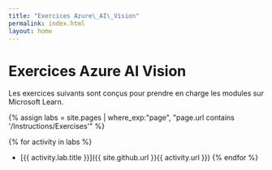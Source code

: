 ```yaml
---
title: "Exercices Azure\_AI\_Vision"
permalink: index.html
layout: home
---
```


# Exercices Azure AI Vision

Les exercices suivants sont conçus pour prendre en charge les modules sur Microsoft Learn.


{% assign labs = site.pages | where_exp:"page", "page.url contains '/Instructions/Exercises'" %}

{% for activity in labs  %} 
  - [{{ activity.lab.title }}]({{ site.github.url }}{{ activity.url }}) {% endfor %}
